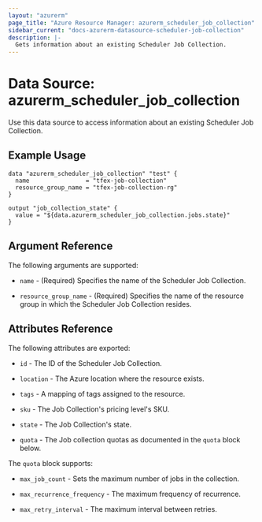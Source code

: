 ```yaml
---
layout: "azurerm"
page_title: "Azure Resource Manager: azurerm_scheduler_job_collection"
sidebar_current: "docs-azurerm-datasource-scheduler-job-collection"
description: |-
  Gets information about an existing Scheduler Job Collection.
---
```


# Data Source: azurerm_scheduler_job_collection

Use this data source to access information about an existing Scheduler Job Collection.

## Example Usage

```hcl
data "azurerm_scheduler_job_collection" "test" {
  name                = "tfex-job-collection"
  resource_group_name = "tfex-job-collection-rg"
}

output "job_collection_state" {
  value = "${data.azurerm_scheduler_job_collection.jobs.state}"
}
```

## Argument Reference

The following arguments are supported:

* `name` - (Required) Specifies the name of the Scheduler Job Collection.

* `resource_group_name` - (Required) Specifies the name of the resource group in which the Scheduler Job Collection resides.

## Attributes Reference

The following attributes are exported:

* `id` - The ID of the Scheduler Job Collection.

* `location` - The Azure location where the resource exists.

* `tags` - A mapping of tags assigned to the resource.

* `sku` - The Job Collection's pricing level's SKU.

* `state` - The Job Collection's state.

* `quota` - The Job collection quotas as documented in the `quota` block below.

The `quota` block supports:

* `max_job_count` - Sets the maximum number of jobs in the collection.

* `max_recurrence_frequency` - The maximum frequency of recurrence.

* `max_retry_interval` - The maximum interval between retries.
